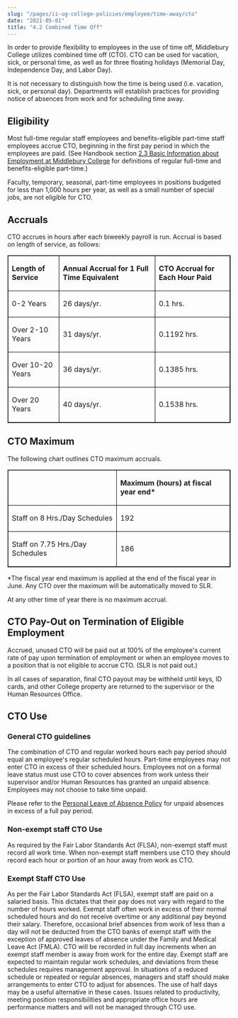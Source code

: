 ```yaml
---
slug: "/pages/ii-ug-college-policies/employee/time-away/cto"
date: "2021-05-01"
title: "4.2 Combined Time Off"
---
```


In order to provide flexibility to employees in the use of time off, Middlebury College utilizes combined time off (CTO). CTO can be used for vacation, sick, or personal time, as well as for three floating holidays (Memorial Day, Independence Day, and Labor Day).

It is not necessary to distinguish how the time is being used (i.e. vacation, sick, or personal day). Departments will establish practices for providing notice of absences from work and for scheduling time away.

## Eligibility

Most full-time regular staff employees and benefits-eligible part-time staff employees accrue CTO, beginning in the first pay period in which the employees are paid. (See Handbook section [2.3 Basic Information about Employment at Middlebury College](/pages/ii-ug-college-policies/employee) for definitions of regular full-time and benefits-eligible part-time.)

Faculty, temporary, seasonal, part-time employees in positions budgeted for less than 1,000 hours per year, as well as a small number of special jobs, are not eligible for CTO.

## Accruals

CTO accrues in hours after each biweekly payroll is run. Accrual is based on length of service, as follows:

<table border="1">

<tbody>

<tr>

<td style="border:1px solid #000000">

**Length of Service**

</td>

<td style="border:1px solid #000000">

**Annual Accrual for 1 Full Time Equivalent**

</td>

<td style="border:1px solid #000000">

**CTO Accrual for Each Hour Paid**

</td>

</tr>

<tr>

<td style="border:1px solid #000000">

0-2 Years

</td>

<td style="border:1px solid #000000">

26 days/yr.

</td>

<td style="border:1px solid #000000">

0.1 hrs.

</td>

</tr>

<tr>

<td style="border:1px solid #000000">

Over 2-10 Years

</td>

<td style="border:1px solid #000000">

31 days/yr.

</td>

<td style="border:1px solid #000000">

0.1192 hrs.

</td>

</tr>

<tr>

<td style="border:1px solid #000000">

Over 10-20 Years

</td>

<td style="border:1px solid #000000">

36 days/yr.

</td>

<td style="border:1px solid #000000">

0.1385 hrs.

</td>

</tr>

<tr>

<td style="border:1px solid #000000">

Over 20 Years

</td>

<td style="border:1px solid #000000">

40 days/yr.

</td>

<td style="border:1px solid #000000">

0.1538 hrs.

</td>

</tr>

</tbody>

</table>

## <a name="CTO_MAX" id="CTO_MAX"></a>CTO Maximum

The following chart outlines CTO maximum accruals.

<table border="1">

<tbody>

<tr>

<td style="border:1px solid #000000">

<td style="border:1px solid #000000">

**Maximum (hours) at fiscal year end\***

</td>

</tr>

<tr>

<td style="border:1px solid #000000">

Staff on 8 Hrs./Day Schedules

</td>

<td style="border:1px solid #000000">

192

</td>

</tr>

<tr>

<td style="border:1px solid #000000">

Staff on 7.75 Hrs./Day Schedules

</td>

<td style="border:1px solid #000000">

186

</td>

</tr>

</tbody>

</table>

\*The fiscal year end maximum is applied at the end of the fiscal year in June. Any CTO over the maximum will be automatically moved to SLR.

At any other time of year there is no maximum accrual.

## CTO Pay-Out on Termination of Eligible Employment

Accrued, unused CTO will be paid out at 100% of the employee's current rate of pay upon termination of employment or when an employee moves to a position that is not eligible to accrue CTO. (SLR is not paid out.)

In all cases of separation, final CTO payout may be withheld until keys, ID cards, and other College property are returned to the supervisor or the Human Resources Office.

## CTO Use

### General CTO guidelines

The combination of CTO and regular worked hours each pay period should equal an employee's regular scheduled hours. Part-time employees may not enter CTO in excess of their scheduled hours. Employees not on a formal leave status must use CTO to cover absences from work unless their supervisor and/or Human Resources has granted an unpaid absence. Employees may not choose to take time unpaid.

Please refer to the [Personal Leave of Absence Policy](/pages/ii-ug-college-policies/employee/time-away/personal-leave) for unpaid absences in excess of a full pay period.

### Non-exempt staff CTO Use

As required by the Fair Labor Standards Act (FLSA), non-exempt staff must record all work time. When non-exempt staff members use CTO they should record each hour or portion of an hour away from work as CTO.

### Exempt Staff CTO Use

As per the Fair Labor Standards Act (FLSA), exempt staff are paid on a salaried basis. This dictates that their pay does not vary with regard to the number of hours worked. Exempt staff often work in excess of their normal scheduled hours and do not receive overtime or any additional pay beyond their salary. Therefore, occasional brief absences from work of less than a day will not be deducted from the CTO banks of exempt staff with the exception of approved leaves of absence under the Family and Medical Leave Act (FMLA). CTO will be recorded in full day increments when an exempt staff member is away from work for the entire day. Exempt staff are expected to maintain regular work schedules, and deviations from these schedules requires management approval. In situations of a reduced schedule or repeated or regular absences, managers and staff should make arrangements to enter CTO to adjust for absences. The use of half days may be a useful alternative in these cases. Issues related to productivity, meeting position responsibilities and appropriate office hours are performance matters and will not be managed through CTO use.

